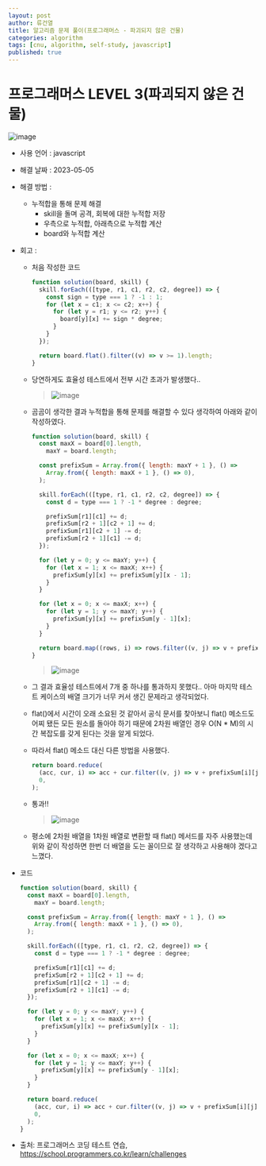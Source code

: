 ```yaml
---
layout: post
author: 류건열
title: 알고리즘 문제 풀이(프로그래머스 - 파괴되지 않은 건물)
categories: algorithm
tags: [cnu, algorithm, self-study, javascript]
published: true
---
```


# 프로그래머스 LEVEL 3(파괴되지 않은 건물)

![image](https://user-images.githubusercontent.com/34560965/236001483-6f73765b-16dc-4408-b88f-1bda30b47cb3.png)

- 사용 언어 : javascript

- 해결 날짜 : 2023-05-05

- 해결 방법 :

  - 누적합을 통해 문제 해결
    - skill을 돌며 공격, 회복에 대한 누적합 저장
    - 우측으로 누적합, 아래측으로 누적합 계산
    - board와 누적합 계산

- 회고 :

  - 처음 작성한 코드

    ```javascript
    function solution(board, skill) {
      skill.forEach(([type, r1, c1, r2, c2, degree]) => {
        const sign = type === 1 ? -1 : 1;
        for (let x = c1; x <= c2; x++) {
          for (let y = r1; y <= r2; y++) {
            board[y][x] += sign * degree;
          }
        }
      });

      return board.flat().filter((v) => v >= 1).length;
    }
    ```

  - 당연하게도 효율성 테스트에서 전부 시간 초과가 발생했다..

    > ![image](https://user-images.githubusercontent.com/34560965/236001404-35a238a8-f447-4bb8-8ffe-582dca5a20b0.png)

  - 곰곰이 생각한 결과 누적합을 통해 문제를 해결할 수 있다 생각하여 아래와 같이 작성하였다.

    ```javascript
    function solution(board, skill) {
      const maxX = board[0].length,
        maxY = board.length;

      const prefixSum = Array.from({ length: maxY + 1 }, () =>
        Array.from({ length: maxX + 1 }, () => 0),
      );

      skill.forEach(([type, r1, c1, r2, c2, degree]) => {
        const d = type === 1 ? -1 * degree : degree;

        prefixSum[r1][c1] += d;
        prefixSum[r2 + 1][c2 + 1] += d;
        prefixSum[r1][c2 + 1] -= d;
        prefixSum[r2 + 1][c1] -= d;
      });

      for (let y = 0; y <= maxY; y++) {
        for (let x = 1; x <= maxX; x++) {
          prefixSum[y][x] += prefixSum[y][x - 1];
        }
      }

      for (let x = 0; x <= maxX; x++) {
        for (let y = 1; y <= maxY; y++) {
          prefixSum[y][x] += prefixSum[y - 1][x];
        }
      }

      return board.map((rows, i) => rows.filter((v, j) => v + prefixSum[i][j] >= 1)).flat().length;
    }
    ```

    > ![image](https://user-images.githubusercontent.com/34560965/236001414-4e0ac8eb-e9eb-48a9-9539-0f73088ae5f5.png)

  - 그 결과 효율성 테스트에서 7개 중 하나를 통과하지 못했다.. 아마 마지막 테스트 케이스의 배열 크기가 너무 커서 생긴 문제라고 생각되었다.
  - flat()에서 시간이 오래 소요된 것 같아서 공식 문서를 찾아보니 flat() 메소드도 어찌 됐든 모든 원소를 돌아야 하기 때문에 2차원 배열인 경우 O(N \* M)의 시간 복잡도를 갖게 된다는 것을 알게 되었다.
  - 따라서 flat() 메소드 대신 다른 방법을 사용했다.

    ```javascript
    return board.reduce(
      (acc, cur, i) => acc + cur.filter((v, j) => v + prefixSum[i][j] >= 1).length,
      0,
    );
    ```

  - 통과!!

    > ![image](https://user-images.githubusercontent.com/34560965/236001420-5a4e5710-9f4d-456f-ab69-934309edaa17.png)

  - 평소에 2차원 배열을 1차원 배열로 변환할 때 flat() 메서드를 자주 사용했는데 위와 같이 작성하면 한번 더 배열을 도는 꼴이므로 잘 생각하고 사용해야 겠다고 느꼈다.

- 코드

  ```javascript
  function solution(board, skill) {
    const maxX = board[0].length,
      maxY = board.length;

    const prefixSum = Array.from({ length: maxY + 1 }, () =>
      Array.from({ length: maxX + 1 }, () => 0),
    );

    skill.forEach(([type, r1, c1, r2, c2, degree]) => {
      const d = type === 1 ? -1 * degree : degree;

      prefixSum[r1][c1] += d;
      prefixSum[r2 + 1][c2 + 1] += d;
      prefixSum[r1][c2 + 1] -= d;
      prefixSum[r2 + 1][c1] -= d;
    });

    for (let y = 0; y <= maxY; y++) {
      for (let x = 1; x <= maxX; x++) {
        prefixSum[y][x] += prefixSum[y][x - 1];
      }
    }

    for (let x = 0; x <= maxX; x++) {
      for (let y = 1; y <= maxY; y++) {
        prefixSum[y][x] += prefixSum[y - 1][x];
      }
    }

    return board.reduce(
      (acc, cur, i) => acc + cur.filter((v, j) => v + prefixSum[i][j] >= 1).length,
      0,
    );
  }
  ```

- 출처: 프로그래머스 코딩 테스트 연습, https://school.programmers.co.kr/learn/challenges
